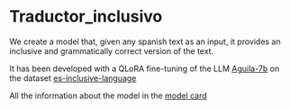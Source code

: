 ﻿# Traductor_inclusivo
We create a model that, given any spanish text as an input, it provides an inclusive and grammatically correct version of the text. 

It has been developed with a QLoRA fine-tuning of the LLM [Aguila-7b](https://huggingface.co/projecte-aina/aguila-7b) on the dataset [es-inclusive-language](https://huggingface.co/datasets/somosnlp/es-inclusive-language)

All the information about the model in the [model card](https://huggingface.co/somosnlp/es-inclusivo-translator)
